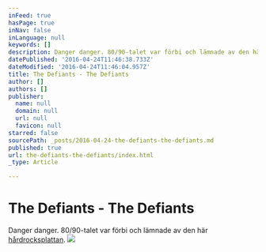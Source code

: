 ```yaml
---
inFeed: true
hasPage: true
inNav: false
inLanguage: null
keywords: []
description: Danger danger. 80/90-talet var förbi och lämnade av den här hårdrocksplattan.
datePublished: '2016-04-24T11:46:38.733Z'
dateModified: '2016-04-24T11:46:04.957Z'
title: The Defiants - The Defiants
author: []
authors: []
publisher:
  name: null
  domain: null
  url: null
  favicon: null
starred: false
sourcePath: _posts/2016-04-24-the-defiants-the-defiants.md
published: true
url: the-defiants-the-defiants/index.html
_type: Article

---
```

# The Defiants - The Defiants

Danger danger. 80/90-talet var förbi och lämnade av den här [hårdrocksplattan][0].
![](https://the-grid-user-content.s3-us-west-2.amazonaws.com/96d0812e-5118-42d3-aaef-b966e024a83e.jpg)

[0]: https://open.spotify.com/album/2llZ6CLHuTSxxHH1iyydIn